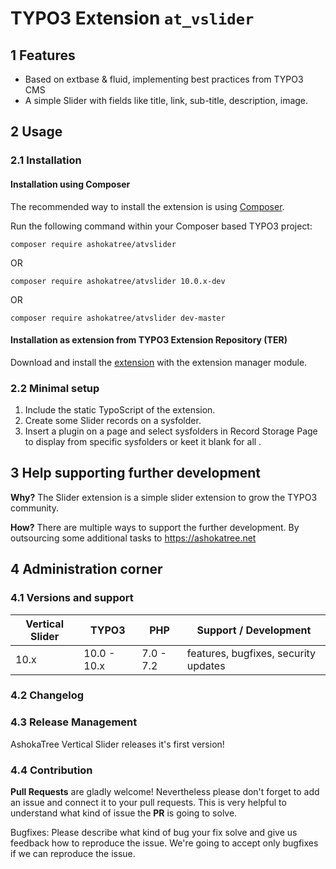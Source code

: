 # TYPO3 Extension `at_vslider`

## 1 Features

* Based on extbase & fluid, implementing best practices from TYPO3 CMS
* A simple Slider with fields like title, link, sub-title, description, image.

## 2 Usage

### 2.1 Installation

#### Installation using Composer

The recommended way to install the extension is using [Composer][2].

Run the following command within your Composer based TYPO3 project:

```
composer require ashokatree/atvslider
```
OR
```
composer require ashokatree/atvslider 10.0.x-dev
```
OR
```
composer require ashokatree/atvslider dev-master
```

#### Installation as extension from TYPO3 Extension Repository (TER)

Download and install the [extension][3] with the extension manager module.

### 2.2 Minimal setup

1) Include the static TypoScript of the extension.
2) Create some Slider records on a sysfolder.
3) Insert a plugin on a page and select sysfolders in Record Storage Page to display from specific sysfolders or keet it blank for all .

## 3 Help supporting further development

**Why?** The Slider extension is a simple slider extension to grow the TYPO3 community.

**How?**  There are multiple ways to support the further development. By outsourcing some additional tasks to https://ashokatree.net

## 4 Administration corner

### 4.1 Versions and support

| Vertical Slider   | TYPO3       | PHP       | Support / Development                   |
| ----------------- | ----------- | ----------|---------------------------------------- |
| 10.x              | 10.0 - 10.x | 7.0 - 7.2 | features, bugfixes, security updates    |

### 4.2 Changelog

### 4.3 Release Management

AshokaTree Vertical Slider releases it's first version!

### 4.4 Contribution

**Pull Requests** are gladly welcome! Nevertheless please don't forget to add an issue and connect it to your pull requests. This
is very helpful to understand what kind of issue the **PR** is going to solve.

Bugfixes: Please describe what kind of bug your fix solve and give us feedback how to reproduce the issue. We're going
to accept only bugfixes if we can reproduce the issue.


[1]: https://docs.typo3.org/typo3cms/extensions/at_vslider/
[2]: https://github.com/nirmalyamondal/at_vslider/
[3]: https://getcomposer.org/
